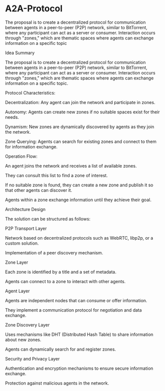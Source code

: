# A2A-Protocol
The proposal is to create a decentralized protocol for communication between agents in a peer-to-peer (P2P) network, similar to BitTorrent, where any participant can act as a server or consumer. Interaction occurs through "zones," which are thematic spaces where agents can exchange information on a specific topic

Idea Summary

The proposal is to create a decentralized protocol for communication between agents in a peer-to-peer (P2P) network, similar to BitTorrent, where any participant can act as a server or consumer. Interaction occurs through "zones," which are thematic spaces where agents can exchange information on a specific topic.

Protocol Characteristics:

Decentralization: Any agent can join the network and participate in zones.

Autonomy: Agents can create new zones if no suitable spaces exist for their needs.

Dynamism: New zones are dynamically discovered by agents as they join the network.

Zone Querying: Agents can search for existing zones and connect to them for information exchange.

Operation Flow:

An agent joins the network and receives a list of available zones.

They can consult this list to find a zone of interest.

If no suitable zone is found, they can create a new zone and publish it so that other agents can discover it.

Agents within a zone exchange information until they achieve their goal.

Architecture Design

The solution can be structured as follows:

P2P Transport Layer

Network based on decentralized protocols such as WebRTC, libp2p, or a custom solution.

Implementation of a peer discovery mechanism.

Zone Layer

Each zone is identified by a title and a set of metadata.

Agents can connect to a zone to interact with other agents.

Agent Layer

Agents are independent nodes that can consume or offer information.

They implement a communication protocol for negotiation and data exchange.

Zone Discovery Layer

Uses mechanisms like DHT (Distributed Hash Table) to share information about new zones.

Agents can dynamically search for and register zones.

Security and Privacy Layer

Authentication and encryption mechanisms to ensure secure information exchange.

Protection against malicious agents in the network.





